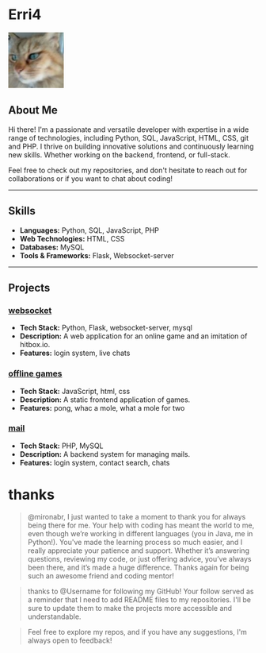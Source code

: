 # Erri4

![Profile Image](Jerry.jpg)

## About Me

Hi there! I'm a passionate and versatile developer with expertise in a wide range of technologies, including Python, SQL, JavaScript, HTML, CSS, git and PHP. I thrive on building innovative solutions and continuously learning new skills. Whether working on the backend, frontend, or full-stack.

Feel free to check out my repositories, and don't hesitate to reach out for collaborations or if you want to chat about coding!

---

## Skills

- **Languages:** Python, SQL, JavaScript, PHP
- **Web Technologies:** HTML, CSS
- **Databases:** MySQL
- **Tools & Frameworks:** Flask, Websocket-server

---

## Projects

### [websocket](https://github.com/erri4/websocket)

- **Tech Stack:** Python, Flask, websocket-server, mysql
- **Description:** A web application for an online game and an imitation of hitbox.io.
- **Features:** login system, live chats

### [offline games](https://github.com/erri4/games)
- **Tech Stack:** JavaScript, html, css
- **Description:** A static frontend application of games.
- **Features:** pong, whac a mole, what a mole for two

### [mail](https://github.com/erri4/website)
- **Tech Stack:** PHP, MySQL
- **Description:** A backend system for managing mails.
- **Features:** login system, contact search, chats


# thanks
> @mironabr, I just wanted to take a moment to thank you for always being there for me. Your help with coding has meant the world to me, even though we’re working in different languages (you in Java, me in Python!). You've made the learning process so much easier, and I really appreciate your patience and support. Whether it’s answering questions, reviewing my code, or just offering advice, you’ve always been there, and it’s made a huge difference. Thanks again for being such an awesome friend and coding mentor!

> thanks to @Username for following my GitHub! Your follow served as a reminder that I need to add README files to my repositories. I'll be sure to update them to make the projects more accessible and understandable.

> Feel free to explore my repos, and if you have any suggestions, I'm always open to feedback!
